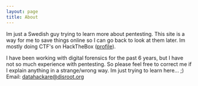 ```yaml
---
layout: page
title: About
---
```


Im just a Swedish guy trying to learn more about pentesting.
This site is a way for me to save things online so I can go back to look at them later. Im mostly doing CTF's on HackTheBox (<a href="https://www.hackthebox.eu/profile/44591">profile</a>).

I have been working with digital forensics for the past 6 years, but I have not so much experience with pentesting. So please feel free to correct me if I explain anything in a strange/wrong way. 
Im just trying to learn here... ;)<br />
Email: <a href="mailto:datahackare@disroot.org">datahackare@disroot.org</a>


<script src="https://www.hackthebox.eu/badge/44591" style="width:200%;"></script>
<script src="https://tryhackme.com/badge/106966"></script>

